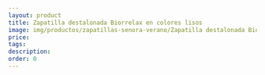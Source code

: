 ```yaml
---
layout: product
title: Zapatilla destalonada Biorrelax en colores lisos
image: img/productos/zapatillas-senora-verano/Zapatilla destalonada Biorrelax en colores lisos.webp
price: 
tags: 
description: 
order: 0
---
```

